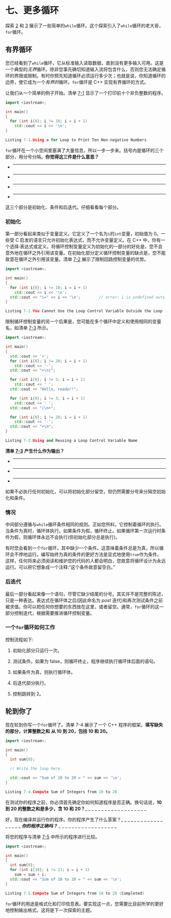 # 七、更多循环

探索 [2](02.html) 和 [3](03.html) 展示了一些简单的`while`循环。这个探索引入了`while`循环的老大哥，`for`循环。

## 有界循环

您已经看到了`while`循环，它从标准输入读取数据，直到没有更多输入可用。这是一个典型的*无界*循环。除非您事先确切知道输入流将包含什么，否则您无法确定循环的界限或限制。有时你预先知道循环必须运行多少次；也就是说，你知道循环的边界，使它成为一个*有界的*循环。`for`循环是 C++ 实现有界循环的方式。

让我们从一个简单的例子开始。清单 [7-1](#PC1) 显示了一个打印前十个非负整数的程序。

```cpp
import <iostream>;

int main()
{
  for (int i{0}; i != 10; i = i + 1)
    std::cout << i << '\n';
}

Listing 7-1.Using a for Loop to Print Ten Non-negative Numbers

```

`for`循环在一个小空间里塞满了大量信息，所以一步一步来。括号内是循环的三个部分，用分号分隔。**你觉得这三件是什么意思？**

*   _____________________________________________________________

*   _____________________________________________________________

*   _____________________________________________________________

*   _____________________________________________________________

这三个部分是初始化、条件和后迭代。仔细看看每个部分。

### 初始化

第一部分看起来类似于变量定义。它定义了一个名为`i`的`int`变量，初始值为 0。一些受 C 启发的语言只允许初始化表达式，而不允许变量定义。在 C++ 中，你有一个选择:表达式或定义。将循环控制变量定义为初始化的一部分的好处是，您不会意外地在循环之外引用该变量。在初始化部分定义循环控制变量的缺点是，您不能故意在循环之外引用该变量。清单 [7-2](#PC2) 展示了限制回路控制变量的优势。

```cpp
import <iostream>;

int main()
{
  for (int i{0}; i != 10; i = i + 1)
    std::cout << i << '\n';
  std::cout << "i=" << i << '\n';        // error: i is undefined outside the loop
}

Listing 7-2.You Cannot Use the Loop Control Variable Outside the Loop

```

限制循环控制变量的另一个后果是，您可能在多个循环中定义和使用相同的变量名，如清单 [7-3](#PC3) 所示。

```cpp
import <iostream>;

int main()
{
  std::cout << '+';
  for (int i{0}; i != 20; i = i + 1)
    std::cout << '-';
  std::cout << "+\n|";

  for (int i{0}; i != 3; i = i + 1)
    std::cout << ' ';
  std::cout << "Hello, reader!";

  for (int i{0}; i != 3; i = i + 1)
    std::cout << ' ';
  std::cout << "|\n+";

  for (int i{0}; i != 20; i = i + 1)
    std::cout << '-';
  std::cout << "+\n";
}

Listing 7-3.Using and Reusing a Loop Control Variable Name

```

**清单** [**7-3**](#PC3) **产生什么作为输出？**

*   _____________________________________________________________

*   _____________________________________________________________

*   _____________________________________________________________

如果不必执行任何初始化，可以将初始化部分留空，但仍然需要分号来分隔空初始化和条件。

### 情况

中间部分遵循与`while`循环条件相同的规则。正如您所料，它控制着循环的执行。当条件为真时，循环体执行。如果条件为假，循环终止。如果循环第一次运行时条件为假，则循环体永远不会执行(但初始化部分总是执行)。

有时您会看到一个`for`循环，其中缺少一个条件。这意味着条件总是为真，所以循环会不停地运行。编写始终为真的条件的更好方法是显式地使用`true`作为条件。这样，任何将来必须阅读和维护您的代码的人都会明白，您故意将循环设计为永远运行。可以把它想象成一个注释:“这个条件故意留空白。”

### 后迭代

最后一部分看起来像一个语句，尽管它缺少结尾的分号。其实并不是完整的陈述，只是一种表达。表达式在循环体之后(因此命名为 *post* 迭代)和再次测试条件之前被求值。你可以把任何你想要的东西放在这里，或者留空。通常，`for`循环的这一部分控制迭代，根据需要推进循环控制变量。

### 一个`for`循环如何工作

控制流程如下:

1.  初始化部分只运行一次。

2.  测试条件。如果为 false，则循环终止，程序继续执行循环体后面的语句。

3.  如果条件为真，则执行循环体。

4.  后迭代部分执行。

5.  控制跳转到 2。

## 轮到你了

现在轮到你写一个`for`循环了。清单 7-4 展示了一个 C++ 程序的框架。**填写缺失的部分，计算整数之和** **从 10 到 20，包括 10 和 20。**

```cpp
import <iostream>;

int main()
{
  int sum{0};

  // Write the loop here.

  std::cout << "Sum of 10 to 20 = " << sum << '\n';
}

Listing 7-4.Compute Sum of Integers from 10 to 20

```

在测试你的程序之前，你必须首先确定你如何知道程序是否正确。换句话说，**10 到 20 的整数之和是多少，含 10 和 20？**_ _ _ _ _ _ _ _ _ _ _ _ _ _ _ _ _ _ _

好，现在编译并运行你的程序。你的程序产生了什么答案？_ _ _ _ _ _ _ _ _ _ _ _ _ _ _ _ _ _ _**你的程序正确吗？**_ _ _ _ _ _ _ _ _ _ _ _ _ _ _ _ _ _ _

将您的程序与清单 [7-5](#PC5) 中所示的程序进行比较。

```cpp
import <iostream>;

int main()
{
  int sum{0};
  for (int i{10}; i != 21; i = i + 1)
    sum = sum + i;
  std::cout << "Sum of 10 to 20 = " << sum << '\n';
}

Listing 7-5.Compute Sum of Integers from 10 to 20 (Completed)

```

`for`循环的用途是格式化和打印信息表。要实现这一点，您需要比目前所学的更好地控制输出格式。这将是下一次探索的主题。